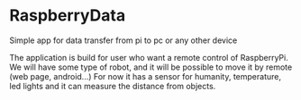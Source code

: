 # RaspberryData
Simple app for data transfer from pi to pc or any other device

The application is build for user who want a remote control of RaspberryPi.
We will have some type of robot, and it will be possible to move it by remote (web page, android...)
For now it has a sensor for humanity, temperature, led lights and it can measure the distance from objects.
